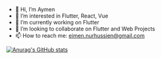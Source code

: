 - 👋 Hi, I’m Aymen
- 👀 I’m interested in Flutter, React, Vue
- 🌱 I’m currently working on Flutter
- 💞️ I’m looking to collaborate on Flutter and Web Projects
- 📫 How to reach me: eimen.nurhussien@gmail.com 

[![Anurag's GitHub stats](https://github-readme-stats.vercel.app/api?username=Eimen2018)](https://github.com/anuraghazra/github-readme-stats)
<!---
Eimen2018/Eimen2018 is a ✨ special ✨ repository because its `README.md` (this file) appears on your GitHub profile.
You can click the Preview link to take a look at your changes.
--->
